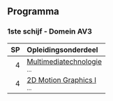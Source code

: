 Programma
---------

### 1ste schijf - Domein AV3

| SP | Opleidingsonderdeel                                                                                   |
|---:|:------------------------------------------------------------------------------------------------------|
|  4 | [Multimediatechnologie][] <br><small>...</small>                                                                           |
|  4 | [2D Motion Graphics I][] <br><small>...</small>                                                                            |

[2D Motion Graphics I]: https://bamaflexweb.arteveldehs.be/BMFUIDetailxOLOD.aspx?a=54518&b=5&c=1
[Multimediatechnologie]: https://bamaflexweb.arteveldehs.be/BMFUIDetailxOLOD.aspx?a=55382&b=5&c=1